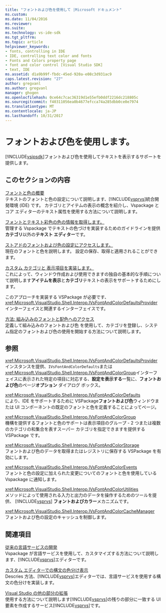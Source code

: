 ```yaml
---
title: "フォントおよび色を使用して |Microsoft ドキュメント"
ms.custom: 
ms.date: 11/04/2016
ms.reviewer: 
ms.suite: 
ms.technology: vs-ide-sdk
ms.tgt_pltfrm: 
ms.topic: article
helpviewer_keywords:
- fonts, controlling in IDE
- IDE, controlling text color and fonts
- Fonts and Colors property page
- font and color control [Visual Studio SDK]
- text, IDE
ms.assetid: d1a9b99f-fbdc-45ed-920a-e08c3d931ac9
caps.latest.revision: "27"
author: gregvanl
ms.author: gregvanl
manager: ghogen
ms.openlocfilehash: 0ce64c7cac36319d1e55efb0ddf2216dc218805c
ms.sourcegitcommit: f40311056ea0b4677efcca74a285dbb0ce0e7974
ms.translationtype: MT
ms.contentlocale: ja-JP
ms.lasthandoff: 10/31/2017
---
```

# <a name="using-fonts-and-colors"></a>フォントおよび色を使用します。
[!INCLUDE[vsipsdk](../extensibility/includes/vsipsdk_md.md)]フォントおよび色を使用してテキストを表示するサポートを提供します。  
  
## <a name="in-this-section"></a>このセクションの内容  
 [フォントと色の概要](../extensibility/font-and-color-overview.md)  
 テキストのフォントと色の設定について説明します、[!INCLUDE[vsprvs](../code-quality/includes/vsprvs_md.md)]統合開発環境 (IDE) です。 カテゴリとアイテムの表示の概念を紹介し、Vspackage とコア エディターのテキスト属性を使用する方法について説明します。  
  
 [フォントとテキスト彩色の色の情報を取得します。](../extensibility/getting-font-and-color-information-for-text-colorization.md)  
 管理する Vspackage でテキストの色づけを実装するためのガイドラインを提供**カテゴリ**以外の**テキスト エディター**です。  
  
 [ストアドのフォントおよび色の設定にアクセスします。](../extensibility/accessing-stored-font-and-color-settings.md)  
 現在のフォントと色を説明します。 設定の保存、取得と適用されることができます。  
  
 [カスタム カテゴリと 表示項目を実装します。](../extensibility/implementing-custom-categories-and-display-items.md)  
 これによって、ウィンドウ作成および使用できますの独自の基本的な手順について説明します**アイテムを表示**と**カテゴリ**テキストの表示をサポートするためにします。  
  
 このアプローチを実装する VSPackage が必要です、<xref:Microsoft.VisualStudio.Shell.Interop.IVsFontAndColorDefaultsProvider>インターフェイスと関連するインターフェイスです。  
  
 [方法: 組み込みのフォントと配色へのアクセス](../extensibility/how-to-access-the-built-in-fonts-and-color-scheme.md)  
 定義して組み込みのフォントおよび色 を使用して、カテゴリを登録し、システム指定のフォントおよび色の使用を開始する方法について説明します。  
  
## <a name="reference"></a>参照  
 <xref:Microsoft.VisualStudio.Shell.Interop.IVsFontAndColorDefaultsProvider>  
 インスタンスを提供、`IVsFontAndColorDefaults`または<xref:Microsoft.VisualStudio.Shell.Interop.IVsFontAndColorGroup>インターフェイスに表示された特定の項目に対応する、**設定を表示する**一覧に、**フォントおよび色**のページ**オプション** ダイアログ ボックス。  
  
 <xref:Microsoft.VisualStudio.Shell.Interop.IVsFontAndColorDefaults>  
 により、IDE をサポートするために VSPackage**フォントおよび色**ウィンドウまたは UI コンポーネントの既定のフォントと色を定義することによってページ。  
  
 <xref:Microsoft.VisualStudio.Shell.Interop.IVsFontAndColorGroup>  
 機構を提供するフォントと色のサポートは表示項目のグループ - 2 つまたは複数のカテゴリの和集合を表すスーパー カテゴリを指定できますを提供する VSPackage です。  
  
 <xref:Microsoft.VisualStudio.Shell.Interop.IVsFontAndColorStorage>  
 フォントおよび色のデータを取得またはレジストリに保存する VSPackage を有効にします。  
  
 <xref:Microsoft.VisualStudio.Shell.Interop.IVsFontAndColorEvents>  
 フォントと色の設定に加えられた変更についてのフォントと色を使用している Vspackage に通知します。  
  
 <xref:Microsoft.VisualStudio.Shell.Interop.IVsFontAndColorUtilities>  
 メソッドによって使用される入力と出力のデータを操作するためのツールを提供、 [!INCLUDE[vsprvs](../code-quality/includes/vsprvs_md.md)] **フォントおよびカラー**メカニズムです。  
  
 <xref:Microsoft.VisualStudio.Shell.Interop.IVsFontAndColorCacheManager>  
 フォントおよび色の設定のキャッシュを制御します。  
  
## <a name="related-sections"></a>関連項目  
 [従来の言語サービスの開発](../extensibility/internals/developing-a-legacy-language-service.md)  
 Vspackage が言語サービスを使用して、カスタマイズする方法について説明します、[!INCLUDE[vsprvs](../code-quality/includes/vsprvs_md.md)]エディターです。  
  
 [カスタム エディターでの構文の色分け表示](../extensibility/syntax-coloring-in-custom-editors.md)  
 Descries 方法、[!INCLUDE[vsprvs](../code-quality/includes/vsprvs_md.md)]エディターでは、言語サービスを使用する構文の色分けを実装します。  
  
 [Visual Studio の他の部分の拡張](../extensibility/extending-other-parts-of-visual-studio.md)  
 使用する方法について説明します[!INCLUDE[vsprvs](../code-quality/includes/vsprvs_md.md)]の残りの部分に一致する UI 要素を作成するサービス[!INCLUDE[vsprvs](../code-quality/includes/vsprvs_md.md)]です。